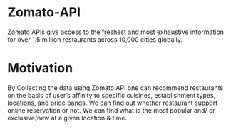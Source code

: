 # Zomato-API
Zomato APIs give access to the freshest and most exhaustive information for over 1.5 million restaurants across 10,000 cities globally.

# Motivation
By Collecting the data using Zomato API one can recommend restaurants on the basis of user’s affinity to specific cuisines, establishment types, locations, and price bands.
We can find out whether restaurant support online reservation or not.
We can find what is the most popular and/ or exclusive/new at a given location & time.

